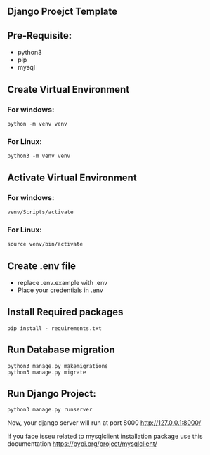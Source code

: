 ## Django Proejct Template

## Pre-Requisite:
- python3
- pip
- mysql

## Create Virtual Environment
 ### For windows:
    python -m venv venv

 ### For Linux:
    python3 -m venv venv

## Activate Virtual Environment
 ### For windows:
    venv/Scripts/activate

 ### For Linux:
    source venv/bin/activate


## Create .env file
- replace .env.example with .env
- Place your credentials in .env

## Install Required packages
    pip install - requirements.txt

## Run Database migration
    python3 manage.py makemigrations
    python3 manage.py migrate

## Run Django Project:
    python3 manage.py runserver

Now, your django server will run at port 8000
http://127.0.0.1:8000/

If you face isseu related to mysqlclient installation package use this documentation
https://pypi.org/project/mysqlclient/
